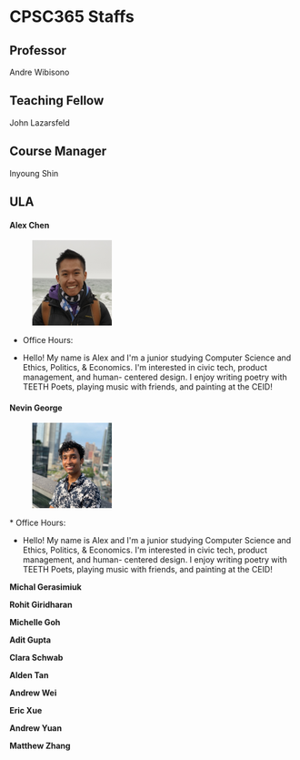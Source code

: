 # CPSC365 Staffs

## Professor 
Andre Wibisono 

## Teaching Fellow
John Lazarsfeld

## Course Manager

Inyoung Shin

## ULA

#### Alex Chen

<figure>
    <img src="files/maineSquare - Alex Chen.jpg" width="140" height="150"> 
</figure>

* Office Hours: 

* Hello! My name is Alex and I'm a junior studying Computer Science and Ethics, Politics, & Economics. I'm interested in civic tech, product management, and human- centered design. I enjoy writing poetry with TEETH Poets, playing music with friends, and painting at the CEID! 

#### Nevin George

<figure>
    <img src="files/Profile Picture - Nevin George.JPG" width="140" height="150"> 
</figure>
* Office Hours: 

* Hello! My name is Alex and I'm a junior studying Computer Science and Ethics, Politics, & Economics. I'm interested in civic tech, product management, and human- centered design. I enjoy writing poetry with TEETH Poets, playing music with friends, and painting at the CEID! 


**Michal Gerasimiuk**

**Rohit Giridharan**

**Michelle Goh**

**Adit Gupta**

**Clara Schwab**

**Alden Tan**

**Andrew Wei**

**Eric Xue**

**Andrew Yuan**

**Matthew Zhang**
